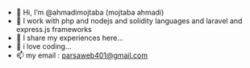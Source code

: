 - 👋 Hi, I’m @ahmadimojtaba (mojtaba ahmadi)
- 👀 I work with php and nodejs and solidity languages and laravel and express.js frameworks
- 🌱 I share my experiences here...
- 💞️ i love coding...
- 📫 my email : parsaweb401@gmail.com

<!---
ahmadimojtaba/ahmadimojtaba is a ✨ special ✨ repository because its `README.md` (this file) appears on your GitHub profile.
You can click the Preview link to take a look at your changes.
--->
